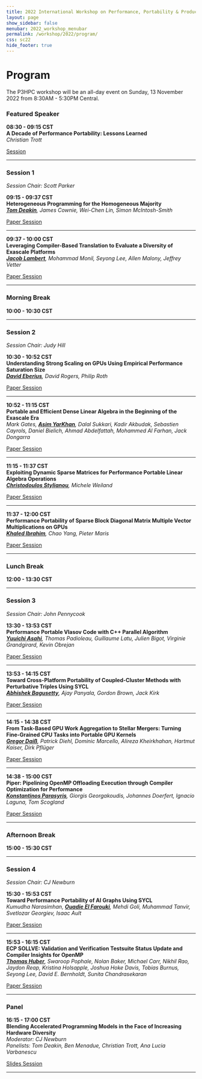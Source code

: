 ```yaml
---
title: 2022 International Workshop on Performance, Portability & Productivity in HPC
layout: page
show_sidebar: false
menubar: 2022_workshop_menubar
permalink: /workshop/2022/program/
css: sc22
hide_footer: true
---
```


# Program

The P3HPC workshop will be an all-day event on Sunday, 13 November 2022 from 8:30AM - 5:30PM Central.

### Featured Speaker

<p>
<b>08:30 - 09:15 CST</b><br />
<b>A Decade of Performance Portability: Lessons Learned</b><br />
<i>Christian Trott</i><br />
<div class="buttons">
<a class="button is-primary" href="https://sc22.supercomputing.org/?post_type=page&p=3479&id=misc197&sess=sess428">
<span class="icon is-small">
<i class="fas fa-chalkboard-teacher"></i>
</span>
<span>Session</span>
</a>
</div>
</p>


<hr>

### Session 1
<p>
<i>Session Chair: Scott Parker</i>
</p>

<p>
<b>09:15 - 09:37 CST</b><br />
<b>Heterogeneous Programming for the Homogeneous Majority</b><br />
<i><b><u>Tom Deakin</u></b>, James Cownie, Wei-Chen Lin, Simon McIntosh-Smith</i><br />
<div class="buttons">
<a class="button is-primary" href="" disabled>
<span class="icon is-small">
<i class="fas fa-file-alt"></i>
</span>
<span>Paper</span>
</a>
<a class="button is-primary" href="https://sc22.supercomputing.org/?post_type=page&p=3479&id=ws_p3hpc105&sess=sess428">
<span class="icon is-small">
<i class="fas fa-chalkboard-teacher"></i>
</span>
<span>Session</span>
</a>
</div>
</p>


<hr>


<p>
<b>09:37 - 10:00 CST</b><br />
<b>Leveraging Compiler-Based Translation to Evaluate a Diversity of Exascale Platforms</b><br />
<i><b><u>Jacob Lambert</u></b>, Mohammad Monil, Seyong Lee, Allen Malony, Jeffrey Vetter</i><br />
<div class="buttons">
<a class="button is-primary" href="" disabled>
<span class="icon is-small">
<i class="fas fa-file-alt"></i>
</span>
<span>Paper</span>
</a>
<a class="button is-primary" href="https://sc22.supercomputing.org/?post_type=page&p=3479&id=ws_p3hpc126&sess=sess428">
<span class="icon is-small">
<i class="fas fa-chalkboard-teacher"></i>
</span>
<span>Session</span>
</a>
</div>
</p>


<hr>

### Morning Break

**10:00 - 10:30 CST**

<hr>

### Session 2
<p>
<i>Session Chair: Judy Hill</i>
</p>

<p>
<b>10:30 - 10:52 CST</b><br />
<b>Understanding Strong Scaling on GPUs Using Empirical Performance Saturation Size</b><br />
<i><b><u>David Eberius</u></b>, David Rogers, Philip Roth</i><br />
<div class="buttons">
<a class="button is-primary" href="" disabled>
<span class="icon is-small">
<i class="fas fa-file-alt"></i>
</span>
<span>Paper</span>
</a>
<a class="button is-primary" href="https://sc22.supercomputing.org/?post_type=page&p=3479&id=ws_p3hpc121&sess=sess428">
<span class="icon is-small">
<i class="fas fa-chalkboard-teacher"></i>
</span>
<span>Session</span>
</a>
</div>
</p>


<hr>


<p>
<b>10:52 - 11:15 CST</b><br />
<b>Portable and Efficient Dense Linear Algebra in the Beginning of the Exascale Era</b><br />
<i>Mark Gates, <b><u>Asim YarKhan</u></b>, Dalal Sukkari, Kadir Akbudak, Sebastien Cayrols, Daniel Bielich, Ahmad Abdelfattah, Mohammed Al Farhan, Jack Dongarra</i><br />
<div class="buttons">
<a class="button is-primary" href="" disabled>
<span class="icon is-small">
<i class="fas fa-file-alt"></i>
</span>
<span>Paper</span>
</a>
<a class="button is-primary" href="https://sc22.supercomputing.org/?post_type=page&p=3479&id=ws_p3hpc116&sess=sess428">
<span class="icon is-small">
<i class="fas fa-chalkboard-teacher"></i>
</span>
<span>Session</span>
</a>
</div>
</p>


<hr>


<p>
<b>11:15 - 11:37 CST</b><br />
<b>Exploiting Dynamic Sparse Matrices for Performance Portable Linear Algebra Operations</b><br />
<i><b><u>Christodoulos Stylianou</u></b>, Michele Weiland</i><br />
<div class="buttons">
<a class="button is-primary" href="" disabled>
<span class="icon is-small">
<i class="fas fa-file-alt"></i>
</span>
<span>Paper</span>
</a>
<a class="button is-primary" href="https://sc22.supercomputing.org/?post_type=page&p=3479&id=ws_p3hpc113&sess=sess428">
<span class="icon is-small">
<i class="fas fa-chalkboard-teacher"></i>
</span>
<span>Session</span>
</a>
</div>
</p>


<hr>


<p>
<b>11:37 - 12:00 CST</b><br />
<b>Performance Portability of Sparse Block Diagonal Matrix Multiple Vector Multiplications on GPUs</b><br />
<i><b><u>Khaled Ibrahim</u></b>, Chao Yang, Pieter Maris</i><br />
<div class="buttons">
<a class="button is-primary" href="" disabled>
<span class="icon is-small">
<i class="fas fa-file-alt"></i>
</span>
<span>Paper</span>
</a>
<a class="button is-primary" href="https://sc22.supercomputing.org/?post_type=page&p=3479&id=ws_p3hpc109&sess=sess428">
<span class="icon is-small">
<i class="fas fa-chalkboard-teacher"></i>
</span>
<span>Session</span>
</a>
</div>
</p>


<hr>

### Lunch Break

**12:00 - 13:30 CST**

<hr>

### Session 3
<p>
<i>Session Chair: John Pennycook</i>
</p>

<p>
<b>13:30 - 13:53 CST</b><br />
<b>Performance Portable Vlasov Code with C++ Parallel Algorithm</b><br />
<i><b><u>Yuuichi Asahi</u></b>, Thomas Padioleau, Guillaume Latu, Julien Bigot, Virginie Grandgirard, Kevin Obrejan</i><br />
<div class="buttons">
<a class="button is-primary" href="" disabled>
<span class="icon is-small">
<i class="fas fa-file-alt"></i>
</span>
<span>Paper</span>
</a>
<a class="button is-primary" href="https://sc22.supercomputing.org/?post_type=page&p=3479&id=ws_p3hpc111&sess=sess428">
<span class="icon is-small">
<i class="fas fa-chalkboard-teacher"></i>
</span>
<span>Session</span>
</a>
</div>
</p>


<hr>


<p>
<b>13:53 - 14:15 CST</b><br />
<b>Toward Cross-Platform Portability of Coupled-Cluster Methods with Perturbative Triples Using SYCL</b><br />
<i><b><u>Abhishek Bagusetty</u></b>, Ajay Panyala, Gordon Brown, Jack Kirk</i><br />
<div class="buttons">
<a class="button is-primary" href="" disabled>
<span class="icon is-small">
<i class="fas fa-file-alt"></i>
</span>
<span>Paper</span>
</a>
<a class="button is-primary" href="https://sc22.supercomputing.org/?post_type=page&p=3479&id=ws_p3hpc122&sess=sess428">
<span class="icon is-small">
<i class="fas fa-chalkboard-teacher"></i>
</span>
<span>Session</span>
</a>
</div>
</p>


<hr>


<p>
<b>14:15 - 14:38 CST</b><br />
<b>From Task-Based GPU Work Aggregation to Stellar Mergers: Turning Fine-Grained CPU Tasks into Portable GPU Kernels</b><br />
<i><b><u>Gregor Daiß</u></b>, Patrick Diehl, Dominic Marcello, Alireza Kheirkhahan, Hartmut Kaiser, Dirk Pflüger</i><br />
<div class="buttons">
<a class="button is-primary" href="" disabled>
<span class="icon is-small">
<i class="fas fa-file-alt"></i>
</span>
<span>Paper</span>
</a>
<a class="button is-primary" href="https://sc22.supercomputing.org/?post_type=page&p=3479&id=ws_p3hpc115&sess=sess428">
<span class="icon is-small">
<i class="fas fa-chalkboard-teacher"></i>
</span>
<span>Session</span>
</a>
</div>
</p>


<hr>


<p>
<b>14:38 - 15:00 CST</b><br />
<b>Piper: Pipelining OpenMP Offloading Execution through Compiler Optimization for Performance</b><br />
<i><b><u>Konstantinos Parasyris</u></b>, Giorgis Georgakoudis, Johannes Doerfert, Ignacio Laguna, Tom Scogland</i><br />
<div class="buttons">
<a class="button is-primary" href="" disabled>
<span class="icon is-small">
<i class="fas fa-file-alt"></i>
</span>
<span>Paper</span>
</a>
<a class="button is-primary" href="https://sc22.supercomputing.org/?post_type=page&p=3479&id=ws_p3hpc127&sess=sess428">
<span class="icon is-small">
<i class="fas fa-chalkboard-teacher"></i>
</span>
<span>Session</span>
</a>
</div>
</p>


<hr>

### Afternoon Break

**15:00 - 15:30 CST**

<hr>

### Session 4
<p>
<i>Session Chair: CJ Newburn</i>
</p>

<p>
<b>15:30 - 15:53 CST</b><br />
<b>Toward Performance Portability of AI Graphs Using SYCL</b><br />
<i>Kumudha Narasimhan, <b><u>Ouadie El Farouki</u></b>, Mehdi Goli, Muhammad Tanvir, Svetlozar Georgiev, Isaac Ault</i><br />
<div class="buttons">
<a class="button is-primary" href="" disabled>
<span class="icon is-small">
<i class="fas fa-file-alt"></i>
</span>
<span>Paper</span>
</a>
<a class="button is-primary" href="https://sc22.supercomputing.org/?post_type=page&p=3479&id=ws_p3hpc114&sess=sess428">
<span class="icon is-small">
<i class="fas fa-chalkboard-teacher"></i>
</span>
<span>Session</span>
</a>
</div>
</p>


<hr>


<p>
<b>15:53 - 16:15 CST</b><br />
<b>ECP SOLLVE: Validation and Verification Testsuite Status Update and Compiler Insights for OpenMP</b><br />
<i><b><u>Thomas Huber</u></b>, Swaroop Pophale, Nolan Baker, Michael Carr, Nikhil Rao, Jaydon Reap, Kristina Holsapple, Joshua Hoke Davis, Tobias Burnus, Seyong Lee, David E. Bernholdt, Sunita Chandrasekaran</i><br />
<div class="buttons">
<a class="button is-primary" href="" disabled>
<span class="icon is-small">
<i class="fas fa-file-alt"></i>
</span>
<span>Paper</span>
</a>
<a class="button is-primary" href="https://sc22.supercomputing.org/?post_type=page&p=3479&id=ws_p3hpc106&sess=sess428">
<span class="icon is-small">
<i class="fas fa-chalkboard-teacher"></i>
</span>
<span>Session</span>
</a>
</div>
</p>


<hr>

### Panel

<p>
<b>16:15 - 17:00 CST</b><br />
<b>Blending Accelerated Programming Models in the Face of Increasing Hardware Diversity</b><br />
<i>Moderator: CJ Newburn</i><br />
<i>Panelists: Tom Deakin, Ben Menadue, Christian Trott, Ana Lucia Varbanescu</i><br />
<div class="buttons">
<a class="button is-primary" href="" disabled>
<span class="icon is-small">
<i class="fas fa-file-powerpoint"></i>
</span>
<span>Slides</span>
</a>
<a class="button is-primary" href="https://sc22.supercomputing.org/?post_type=page&p=3479&id=miscp111&sess=sess428">
<span class="icon is-small">
<i class="fas fa-chalkboard-teacher"></i>
</span>
<span>Session</span>
</a>
</div>
</p>


<hr>


